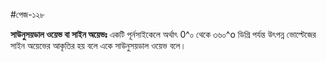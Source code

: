 #পেজ-১২৮ 

**সাউনুসয়ডাল ওয়েভ বা সাইন অয়েভঃ**
একটি পূর্নসাইকেলে  অর্থাৎ 0^০  থেকে ৩৬০^o ডিগ্রি পর্যন্ত উৎপন্ন ভোল্টেজের সাইন অয়েভের আকৃতির হয় বলে একে সাউনুসয়ডাল ওয়েভ বলে।